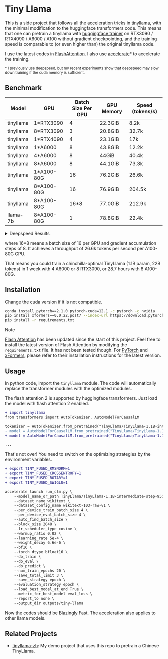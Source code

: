 # Tiny Llama

This is a side project that follows all the acceleration tricks in [tinyllama](https://github.com/jzhang38/TinyLlama), with the minimal modification to the huggingface transformers code. This means that one can pretrain a tinyllama with [huggingface trainer](https://github.com/huggingface/transformers/blob/main/examples/pytorch/language-modeling/run_clm.py) on RTX3090 / RTX4090 / A6000 / A100 without gradient checkpointing, and the training speed is comparable to (or even higher than) the original tinyllama code.

I use the latest codes in [FlashAttention](https://github.com/Dao-AILab/flash-attention/). I also use [accelerate](https://github.com/huggingface/accelerate)* to accelerate the training.

<sub>* I previously use deepspeed, but my recent experiments show that deepspeed may slow down training if the cuda memory is sufficient.</sub>

## Benchmark

| Model     | GPU        | Batch Size Per GPU | GPU Memory | Speed (tokens/s) |
| --------- | ---------- | ------------------ | ---------- | ---------------- |
| tinyllama | 1*RTX3090  | 4                  | 22.3GiB    | 8.2k             |
| tinyllama | 8*RTX3090  | 3                  | 20.8GiB    | 32.7k            |
| tinyllama | 1*RTX4090  | 4                  | 23.1GiB    | 17k              |
| tinyllama | 1*A6000    | 8                  | 43.8GiB    | 12.2k            |
| tinyllama | 4*A6000    | 8                  | 44GiB      | 40.4k            |
| tinyllama | 8*A6000    | 8                  | 44.1GiB    | 73.3k            |
| tinyllama | 1*A100-80G | 16                 | 76.2GiB    | 26.6k            |
| tinyllama | 8*A100-80G | 16                 | 76.9GiB    | 204.5k           |
| tinyllama | 8*A100-80G | 16*8               | 77.0GiB    | 212.9k           |
| llama-7b  | 8*A100-80G | 1                  | 78.8GiB    | 22.4k            |

<details>
<summary>Deepspeed Results</summary>

| Model     | GPU        | Batch Size Per GPU | GPU Memory | Speed (tokens/s) |
| --------- | ---------- | ------------------ | ---------- | ---------------- |
| tinyllama | 8*RTX3090  | 4                  | 16.3G      | 36k              |
| tinyllama | 4*A6000    | 8                  | 30G        | 35k              |
| tinyllama | 4*A6000    | 12                 | 39G        | 40k              |
| tinyllama | 8*A40      | 8                  | 30G        | 86k              |
| tinyllama | 8*A40      | 12                 | 39G        | 92k              |
| llama-7b  | 8*A40      | 1                  | 39.5G      | 4.7k             |
| llama-7b  | 8*A100-80G | 4                  | 60G        | 18k              |
</details>

where 16*8 means a batch size of 16 per GPU and gradient accumulation steps of 8. It achieves a throughput of 26.6k tokens per second per A100-80G GPU.

That means you could train a chinchilla-optimal TinyLlama (1.1B param, 22B tokens) in 1 week with 4 A6000 or 8 RTX3090, or 28.7 hours with 8 A100-80G.

## Installation

Change the cuda version if it is not compatible.

```sh
conda install pytorch==2.1.0 pytorch-cuda=12.1 -c pytorch -c nvidia
pip install xformers==0.0.22.post7 --index-url https://download.pytorch.org/whl/cu121
pip install -r requirements.txt
```

> [!NOTE]
> [Flash Attention](https://github.com/Dao-AILab/flash-attention) has been updated since the start of this project. Feel free to install the latest version of Flash Attention by modifying the `requirements.txt` file. It has not been tested though. For [PyTorch](https://pytorch.org/get-started/locally/) and [xFormers](https://github.com/facebookresearch/xformers), please refer to their installation instructions for the latest version.

## Usage

In python code, import the `tinyllama` module. The code will automatically replace the transformer modules with the optimized modules.

The flash attention 2 is supported by huggingface transformers. Just load the model with flash attention 2 enabled.

```diff
+ import tinyllama
from transformers import AutoTokenizer, AutoModelForCausalLM

tokenizer = AutoTokenizer.from_pretrained("TinyLlama/TinyLlama-1.1B-intermediate-step-955k-token-2T")
- model = AutoModelForCausalLM.from_pretrained("TinyLlama/TinyLlama-1.1B-intermediate-step-955k-token-2T")
+ model = AutoModelForCausalLM.from_pretrained("TinyLlama/TinyLlama-1.1B-intermediate-step-955k-token-2T", use_flash_attention_2=True)

...
```

That's not over! You need to switch on the optimizing strategies by the environment variables. 

```diff
+ export TINY_FUSED_RMSNORM=1
+ export TINY_FUSED_CROSSENTROPY=1
+ export TINY_FUSED_ROTARY=1
+ export TINY_FUSED_SWIGLU=1

accelerate launch run_clm.py \
    --model_name_or_path TinyLlama/TinyLlama-1.1B-intermediate-step-955k-token-2T \
    --dataset_name wikitext \
    --dataset_config_name wikitext-103-raw-v1 \
    --per_device_train_batch_size 4 \
    --per_device_eval_batch_size 4 \
    --auto_find_batch_size \
    --block_size 2048 \
    --lr_scheduler_type cosine \
    --warmup_ratio 0.02 \
    --learning_rate 5e-4 \
    --weight_decay 6.6e-6 \
    --bf16 \
    --torch_dtype bfloat16 \
    --do_train \
    --do_eval \
    --do_predict \
    --num_train_epochs 20 \
    --save_total_limit 3 \
    --save_strategy epoch \
    --evaluation_strategy epoch \
    --load_best_model_at_end True \
    --metric_for_best_model eval_loss \
    --report_to none \
    --output_dir outputs/tiny-llama
```

Now the codes should be Blazingly Fast. The acceleration also applies to other llama models.


## Related Projects
- [tinyllama-zh](https://github.com/whyNLP/tinyllama-zh): My demo project that uses this repo to pretrain a Chinese TinyLlama.
<!-- - [LCKV](https://github.com/whyNLP/LCKV): My project that uses this repo to do pretraining on a variant of Llama model. -->
